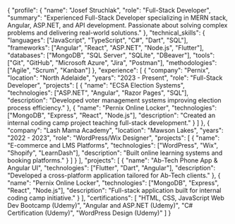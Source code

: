{
  "profile": {
    "name": "Josef Struchlak",
    "role": "Full-Stack Developer",
    "summary": "Experienced Full-Stack Developer specializing in MERN stack, Angular, ASP.NET, and API development. Passionate about solving complex problems and delivering real-world solutions."
  },
  "technical_skills": {
    "languages": ["JavaScript", "TypeScript", "C#", "Dart", "SQL"],
    "frameworks": ["Angular", "React", "ASP.NET", "Node.js", "Flutter"],
    "databases": ["MongoDB", "SQL Server", "SQLite", "DBeaver"],
    "tools": ["Git", "GitHub", "Microsoft Azure", "Jira", "Postman"],
    "methodologies": ["Agile", "Scrum", "Kanban"]
  },
  "experience": [
    {
      "company": "Pernix",
      "location": "North Adelaide",
      "years": "2023 - Present",
      "role": "Full-Stack Developer",
      "projects": [
        {
          "name": "ECSA Election Systems",
          "technologies": ["ASP.NET", "Angular", "Razor Pages", "SQL"],
          "description": "Developed voter management systems improving election process efficiency."
        },
        {
          "name": "Pernix Online Locker",
          "technologies": ["MongoDB", "Express", "React", "Node.js"],
          "description": "Created an internal coding camp project teaching full-stack development."
        }
      ]
    },
    {
      "company": "Lash Mama Academy",
      "location": "Mawson Lakes",
      "years": "2022 - 2023",
      "role": "WordPress/Wix Designer",
      "projects": [
        {
          "name": "E-commerce and LMS Platforms",
          "technologies": ["WordPress", "Wix", "Shopify", "LearnDash"],
          "description": "Built online learning systems and booking platforms."
        }
      ]
    }
  ],
  "projects": [
    {
      "name": "Ab-Tech Phone App & Angular UI",
      "technologies": ["Flutter", "Dart", "Angular"],
      "description": "Developed a cross-platform application tailored for Ab-Tech clients."
    },
    {
      "name": "Pernix Online Locker",
      "technologies": ["MongoDB", "Express", "React", "Node.js"],
      "description": "Full-stack application built for internal coding camp initiative."
    }
  ],
  "certifications": [
    "HTML, CSS, JavaScript Web Dev Bootcamp (Udemy)",
    "Angular and ASP.NET (Udemy)",
    "C# Certification (Udemy)",
    "WordPress Design (Udemy)"
  ]
}
